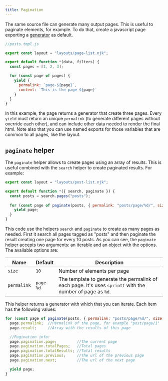 ```yaml
---
title: Pagination
---
```


The same source file can generate many output pages. This is useful to paginate elements, for example. To do that, create a javascript page exporting a [generator](https://developer.mozilla.org/en-US/docs/Web/JavaScript/Guide/Iterators_and_Generators) as default.

```js
//posts.tmpl.js

export const layout = "layouts/page-list.njk";

export default function *(data, filters) {
  const pages = [1, 2, 3];

  for (const page of pages) {
    yield {
      permalink: `page-${page}`,
      content: `This is the page ${page}`
    }
  }
}
```

In this example, the page returns a generator that create three pages. Every `yield` must return an unique `permalink` (to generate different pages without override each other), and can include other data needed to render the final html. Note also that you can use named exports for those variables that are common to all pages, like the layout.


## `paginate` helper

The `paginate` helper allows to create pages using an array of results. This is useful combined with the `search` helper to create paginated results. For example:

```js
export const layout = "layouts/post-list.njk";

export default function *({ search, paginate }) {
  const posts = search.pages("posts");
  
  for (const page of paginate(posts, { permalink: "posts/page/%d/", size: 10 })) {
    yield page;
  }
}
```

This code use the helpers `search` and `paginate` to create as many pages as needed. First it search all pages tagged as "posts" and then paginate the result creating one page for every 10 posts. As you can see, the `paginate` helper accepts two arguments: an iterable and an object with the options. The available options are:

Name        | Default   | Description
------------|-----------|------------
`size`      | `10`      | Number of elements per page
`permalink` | `page-%d` | The template to generate the permalink of each page. It's uses `sprintf` with the number of page as `%d`.

This helper returns a generator with which that you can iterate. Each item has the following values:

```js
for (const page of paginate(posts, { permalink: "posts/page/%d/", size: 10 })) {
  page.permalink;  //Permalink of the page, for example "post/page/1"
  page.result;     //Array with the results of this page

  //Pagination info:
  page.pagination.page;         //The current page
  page.pagination.totalPages;   //Total pages
  page.pagination.totalResults; //Total results
  page.pagination.previous;     //The url of the previous page
  page.pagination.next;         //The url of the next page

  yield page;
}
```